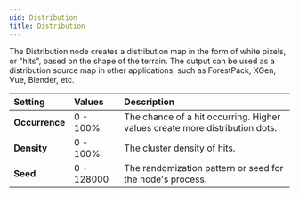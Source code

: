 ```yaml
---
uid: Distribution
title: Distribution
---
```


The Distribution node creates a distribution map in the form of white pixels, or "hits", based on the shape of the terrain. The output can be used as a distribution source map in other applications; such as ForestPack, XGen, Vue, Blender, etc.

| Setting       | Values      | Description                                                                 |
| :------------ | :---------- | :-------------------------------------------------------------------------- |
| **Occurrence** | 0 - 100% | The chance of a hit occurring. Higher values create more distribution dots. |
| **Density**   | 0 - 100% | The cluster density of hits.                                                |
| **Seed**      | 0 - 128000  | The randomization pattern or seed for the node's process.                   |


